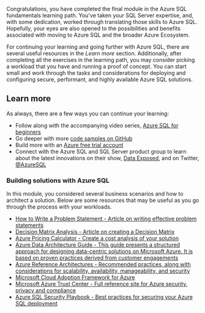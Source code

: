 Congratulations, you have completed the final module in the Azure SQL fundamentals learning path. You've taken your SQL Server expertise, and, with some dedication, worked through translating those skills to Azure SQL. Hopefully, your eyes are also opened to the possibilities and benefits associated with moving to Azure SQL and the broader Azure Ecosystem.

For continuing your learning and going further with Azure SQL, there are several useful resources in the *Learn more* section. Additionally, after completing all the exercises in the learning path, you may consider picking a workload that you have and running a proof of concept. You can start small and work through the tasks and considerations for deploying and configuring secure, performant, and highly available Azure SQL solutions.

## Learn more

As always, there are a few ways you can continue your learning:

- Follow along with the accompanying video series, [Azure SQL for beginners](https://aka.ms/azuresql4beginners?azure-portal=true)
- Go deeper with more [code samples on GitHub](https://aka.ms/sqlworkshops?azure-portal=true)
- Build more with an [Azure free trial account](https://aka.ms/c9-azurefree/?WT.mc_id=dataexposed-c9-niner?azure-portal=true)
- Connect with the Azure SQL and SQL Server product group to learn about the latest innovations on their show, [Data Exposed](https://aka.ms/dataexposedyt?azure-portal=true), and on Twitter, [@AzureSQL](https://twitter.com/AzureSQL?azure-portal=true)

### Building solutions with Azure SQL

In this module, you considered several business scenarios and how to architect a solution. Below are some resources that may be useful as you go through the process with your workloads.

- [How to Write a Problem Statement - Article on writing effective problem statements](http://www.ceptara.com/blog/how-to-write-problem-statement?azure-portal=true)
- [Decision Matrix Analysis - Article on creating a Decision Matrix](https://www.mindtools.com/pages/article/newTED_03.htm?azure-portal=true)
- [Azure Pricing Calculator - Create a cost analysis of your solution](https://azure.microsoft.com/pricing/calculator/?azure-portal=true)
- [Azure Data Architecture Guide - This guide presents a structured approach for designing data-centric solutions on Microsoft Azure. It is based on proven practices derived from customer engagements](https://docs.microsoft.com/azure/architecture/data-guide/?azure-portal=true)
- [Azure Reference Architectures - Recommended practices, along with considerations for scalability, availability, manageability, and security](https://docs.microsoft.com/azure/architecture/reference-architectures/?azure-portal=true)
- [Microsoft Cloud Adoption Framework for Azure](https://docs.microsoft.com/azure/architecture/cloud-adoption/?azure-portal=true)
- [Microsoft Azure Trust Center - Full reference site for Azure security, privacy and compliance](https://azure.microsoft.com/overview/trusted-cloud/?azure-portal=true)
- [Azure SQL Security Playbook - Best practices for securing your Azure SQL deployment](https://docs.microsoft.com/azure/sql-database/sql-database-security-best-practice?azure-portal=true)
